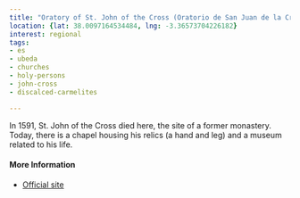 ```yaml
---
title: "Oratory of St. John of the Cross (Oratorio de San Juan de la Cruz)"
location: {lat: 38.0097164534484, lng: -3.36573704226182}
interest: regional
tags:
- es
- ubeda
- churches
- holy-persons
- john-cross
- discalced-carmelites

---
```



In 1591, St. John of the Cross died here, the site of a former monastery.  Today, there is a chapel housing his relics (a hand and leg) and a museum related to his life.

#### More Information

* [Official site](https://www.sanjuandelacruzubeda.com/)





